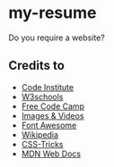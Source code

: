 # my-resume
Do you require a website?




<h2>Credits to</h2>
<ul>
<li><a href="https://codeinstitute.net/">Code Institute</a></li>
<li><a href="https://www.w3schools.com/">W3schools</a></li>
<li><a href="https://www.freecodecamp.org/">Free Code Camp</a></li>
<li><a href="https://www.pexels.com/">Images & Videos</a></li>
<li><a href="https://fontawesome.com/">Font Awesome</a></li>
<li><a href="https://www.wikipedia.org/">Wikipedia</a></li>
<li><a href="https://css-tricks.com/snippets/css/a-guide-to-flexbox/">CSS-Tricks</a></li>
<li><a href="https://developer.mozilla.org/en-US/docs/Web/HTML/Element/li">MDN Web Docs</a></li>
</ul>
